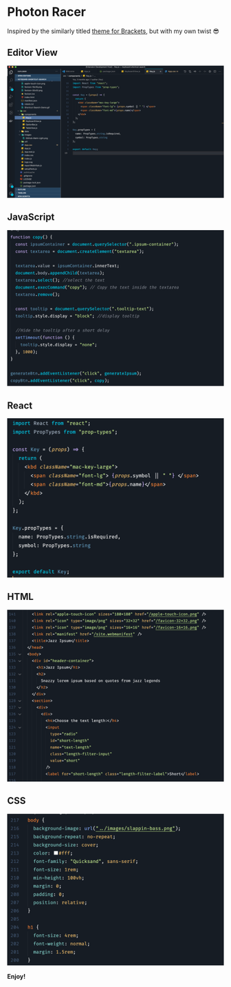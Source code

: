 # Photon Racer

Inspired by the similarly titled [theme for Brackets](https://github.com/Brackets-Themes/PhotonRacer), but with my own twist 😎

## Editor View

![Editor view screenshot](/images/photon-racer-editor-view.png)

## JavaScript

![Javascript screenshot](/images/photon-racer-js.png)

## React

![React screenshot](/images/photon-racer-react.png)

## HTML

![HTML screenshot](/images/photon-racer-html.png)

## CSS

![CSS screenshot](/images/photon-racer-css.png)

**Enjoy!**
